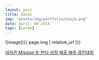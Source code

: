 ```yaml
---
layout: post
title: Dacon 
img: "assets/img/portfolio/ninja.png"
date: April, 08 2014
tags: [Lorem]
---
```


![image]({{ page.img | relative_url }})

[데이콘 Mission 9: 펀다 상점 매출 예측 경진대회](https://dacon.io/cpt9)

